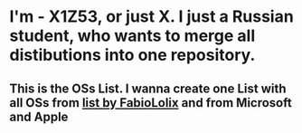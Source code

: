 # I'm - X1Z53, or just X. I just a Russian student, who wants to merge all distibutions into one repository.
## This is the OSs List. I wanna create one List with all OSs from [list by FabioLolix](https://github.com/FabioLolix/LinuxTimeline) and from Microsoft and Apple